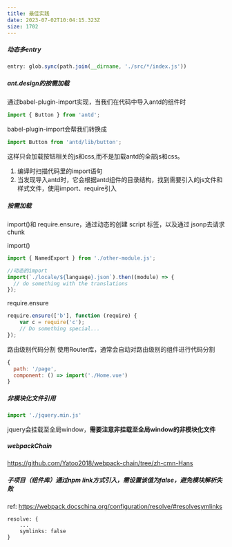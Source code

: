 ```yaml
---
title: 最佳实践
date: 2023-07-02T10:04:15.323Z
size: 1702
---
```

##### 动态多entry
```javascript
entry: glob.sync(path.join(__dirname, './src/*/index.js'))
```

##### ant.design的按需加载
通过babel-plugin-import实现，当我们在代码中导入antd的组件时
```js
import { Button } from 'antd';
```
babel-plugin-import会帮我们转换成
```js
import Button from 'antd/lib/button';
```  
这样只会加载按钮相关的js和css,而不是加载antd的全部js和css。

1. 编译时扫描代码里的import语句
2. 当发现导入antd时，它会根据antd组件的目录结构，找到需要引入的js文件和样式文件，使用import、require引入

##### 按需加载
import()和 require.ensure，通过动态的创建 script 标签，以及通过 jsonp去请求chunk

import()
```js
import { NamedExport } from './other-module.js';

//动态的import
import(`./locale/${language}.json`).then((module) => {
  // do something with the translations
});
```
require.ensure
```js
require.ensure(['b'], function (require) {
    var c = require('c');
    // Do something special...
});
```
路由级别代码分割
使用Router库，通常会自动对路由级别的组件进行代码分割
```js
{
  path: '/page',
  component: () => import('./Home.vue')
}
```

##### 非模块化文件引用
```javascript
import './jquery.min.js'
```
jquery会挂载至全局window，**需要注意非挂载至全局window的非模块化文件**

##### webpackChain
https://github.com/Yatoo2018/webpack-chain/tree/zh-cmn-Hans

##### 子项目（组件库）通过npm link方式引入，需设置该值为false，避免模块解析失败
ref: https://webpack.docschina.org/configuration/resolve/#resolvesymlinks
```
resolve: {
    ...
    symlinks: false
}
```
